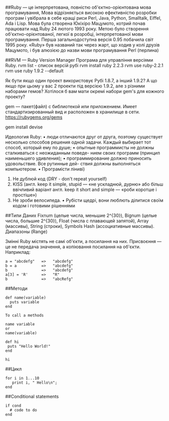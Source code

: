 ##Ruby — це інтерпретована, повністю об'єктно-орієнтована мова програмування,
Мова відрізняється високою ефективністю розробки програм і увібрала в себе кращі риси Perl, Java, Python, Smalltalk, Eiffel, Ada і Lisp.
Мова була створена Юкіхіро Мацумото, котрий почав працювати над Ruby 24 лютого 1993 року. 
Метою було створення об'єктно-орієнтованої, легкої в розробці, інтерпретованої мови програмування. 
Перша загальнодоступна версія 0.95 побачила світ 1995 року. «Ruby» був названий так  через жарт, що ходив у колі друзів Мацумото, і був алюзією до назви мови програмування Perl (перлина)

##RVM — Ruby Version Manager 
Програма для управління версіями Ruby.
rvm list - список версій рубі
rvm install ruby 2.2.3
rvm use ruby-2.2.1
rvm use ruby 1.9.2 --default

Як бути якщо один проект використовує Рубі 1.8.7, а інший 1.9.2? А що якщо при цьому у вас 2 проекти під версією 1.9.2, але з різними наборами гемов? 
Хотілося б вам мати окремі набори gem's для кожного проекту?

gem — пакет(файл) с библиотекой или приложением. Имеет стандартизированный вид и расположен в хранилище в сети.
https://rubygems.org/gems

gem install devise

Идеология Ruby:
• люди отличаются друг от друга, поэтому существует несколько способов
решения одной задачи. Каждый выбирает тот способ, который ему по душе;
• опытные программисты не должны сталкиваться с неожиданным поведе-
нием своих программ (принцип наименьшего удивления);
• программирование должно приносить удовольствие. Все рутинные дей-
ствия должны выполняться компьютером.
• Програмісти ліниві)
 1. Не дублюй код (DRY - don't repeat yourself)
 2. KISS (англ. keep it simple, stupid — «не ускладнюй, дурню» або більш ввічливий варіант англ. keep it short and simple — «роби коротше і простіше»)
 3. Не зроби велосипеда.
 • Рубісти щедрі, вони люблють ділитися своїм кодом і готовими рішеннями
 
 
##Типи Даних
Fixnum (целые числа, меньшие 2^{30}),
Bignum (целые числа, большие 2^{30}),
Float (числа с плавающей запятой),
Array (массивы),
String (строки),
Symbols
Hash (ассоциативные массивы).
Диапазоны (Range)


Змінні Ruby містять не самі об'єкти, а посилання на них. Присвоєння — це не передача значення, а копіювання посилання на об'єкти.  Наприклад:
```
a = "abcdefg"   =>   "abcdefg"
b = a           =>   "abcdefg"
b               =>   "abcdefg"
a[3] = 'R'      =>   "R"
b               =>   "abcRefg"
```

##Методи
```
def name(variable)
  puts variable
end

To call a methods

name variable
or
name(variable)

def hi
 puts "Hello World!"
end

hi
```
##Цикл

```
for i in 1...10
   print i, " Hello\n";
end 
```

##Conditional statements
```
if cond
  # code to do
end
```